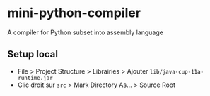 # mini-python-compiler
A compiler for Python subset into assembly language

## Setup local
- File > Project Structure > Librairies > Ajouter `lib/java-cup-11a-runtime.jar`
- Clic droit sur `src` > Mark Directory As... > Source Root